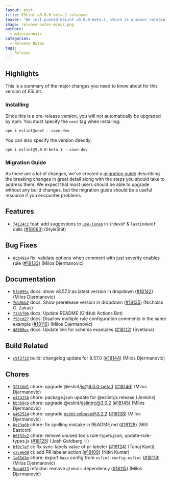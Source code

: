 ```yaml
---
layout: post
title: ESLint v9.0.0-beta.1 released
teaser: "We just pushed ESLint v9.0.0-beta.1, which is a minor release upgrade of ESLint. This release adds some new features and fixes several bugs found in the previous release."
image: release-notes-minor.png
authors:
  - mdjermanovic
categories:
  - Release Notes
tags:
  - Release
---
```





## Highlights

This is a summary of the major changes you need to know about for this version of ESLint.

### Installing

Since this is a pre-release version, you will not automatically be upgraded by npm. You must specify the `next` tag when installing:

```
npm i eslint@next --save-dev
```

You can also specify the version directly:

```
npm i eslint@9.0.0-beta.1 --save-dev
```

### Migration Guide

As there are a lot of changes, we've created a [migration guide](/docs/next/use/migrate-to-9.0.0) describing the breaking changes in great detail along with the steps you should take to address them. We expect that most users should be able to upgrade without any build changes, but the migration guide should be a useful resource if you encounter problems.






## Features


* [`74124c2`](https://github.com/eslint/eslint/commit/74124c20287fac1995c3f4e553f0723c066f311d) feat: add suggestions to [`use-isnan`](/docs/rules/use-isnan) in `indexOf` & `lastIndexOf` calls ([#18063](https://github.com/eslint/eslint/issues/18063)) (StyleShit)






## Bug Fixes


* [`0cb4914`](https://github.com/eslint/eslint/commit/0cb4914ef93cd572ba368d390b1cf0b93f578a9d) fix: validate options when comment with just severity enables rule ([#18133](https://github.com/eslint/eslint/issues/18133)) (Milos Djermanovic)




## Documentation


* [`5fe095c`](https://github.com/eslint/eslint/commit/5fe095cf718b063dc5e58089b0a6cbcd53da7925) docs: show v8.57.0 as latest version in dropdown ([#18142](https://github.com/eslint/eslint/issues/18142)) (Milos Djermanovic)
* [`7db5bb2`](https://github.com/eslint/eslint/commit/7db5bb270f95d1472de0bfed0e33ed5ab294942e) docs: Show prerelease version in dropdown ([#18135](https://github.com/eslint/eslint/issues/18135)) (Nicholas C. Zakas)
* [`73a5f06`](https://github.com/eslint/eslint/commit/73a5f0641b43e169247b0000f44a366ee6bbc4f2) docs: Update README (GitHub Actions Bot)
* [`f95cd27`](https://github.com/eslint/eslint/commit/f95cd27679eef228173e27e170429c9710c939b3) docs: Disallow multiple rule configuration comments in the same example ([#18116](https://github.com/eslint/eslint/issues/18116)) (Milos Djermanovic)
* [`d8068ec`](https://github.com/eslint/eslint/commit/d8068ec70fac050e900dc400510a4ad673e17633) docs: Update link for schema examples ([#18112](https://github.com/eslint/eslint/issues/18112)) (Svetlana)






## Build Related


* [`c9f2f33`](https://github.com/eslint/eslint/commit/c9f2f3343e7c197e5e962c68ef202d6a1646866e) build: changelog update for 8.57.0 ([#18144](https://github.com/eslint/eslint/issues/18144)) (Milos Djermanovic)




## Chores


* [`32ffdd1`](https://github.com/eslint/eslint/commit/32ffdd181aa673ccc596f714d10a2f879ec622a7) chore: upgrade @eslint/js@9.0.0-beta.1 ([#18146](https://github.com/eslint/eslint/issues/18146)) (Milos Djermanovic)
* [`e41425b`](https://github.com/eslint/eslint/commit/e41425b5c3b4c885f2679a3663bd081911a8b570) chore: package.json update for @eslint/js release (Jenkins)
* [`bb3b9c6`](https://github.com/eslint/eslint/commit/bb3b9c68fe714bb8aa305be5f019a7a42f4374ee) chore: upgrade @eslint/eslintrc@3.0.2 ([#18145](https://github.com/eslint/eslint/issues/18145)) (Milos Djermanovic)
* [`e462524`](https://github.com/eslint/eslint/commit/e462524cc318ffacecd266e6fe1038945a0b02e9) chore: upgrade eslint-release@3.2.2 ([#18138](https://github.com/eslint/eslint/issues/18138)) (Milos Djermanovic)
* [`8e13a6b`](https://github.com/eslint/eslint/commit/8e13a6beb587e624cc95ae16eefe503ad024b11b) chore: fix spelling mistake in README.md ([#18128](https://github.com/eslint/eslint/issues/18128)) (Will Eastcott)
* [`66f52e2`](https://github.com/eslint/eslint/commit/66f52e276c31487424bcf54e490c4ac7ef70f77f) chore: remove unused tools rule-types.json, update-rule-types.js ([#18125](https://github.com/eslint/eslint/issues/18125)) (Josh Goldberg ✨)
* [`bf0c7ef`](https://github.com/eslint/eslint/commit/bf0c7effdba51c48b929d06ce1965408a912dc77) ci: fix sync-labels value of pr-labeler ([#18124](https://github.com/eslint/eslint/issues/18124)) (Tanuj Kanti)
* [`cace6d0`](https://github.com/eslint/eslint/commit/cace6d0a3afa5c84b18abee4ef8c598125143461) ci: add PR labeler action ([#18109](https://github.com/eslint/eslint/issues/18109)) (Nitin Kumar)
* [`1a65d3e`](https://github.com/eslint/eslint/commit/1a65d3e4a6ee16e3f607d69b998a08c3fed505ca) chore: export `base` config from `eslint-config-eslint` ([#18119](https://github.com/eslint/eslint/issues/18119)) (Milos Djermanovic)
* [`9aa4df3`](https://github.com/eslint/eslint/commit/9aa4df3f4d85960eee72923f3b9bfc88e62f04fb) refactor: remove `globals` dependency ([#18115](https://github.com/eslint/eslint/issues/18115)) (Milos Djermanovic)


